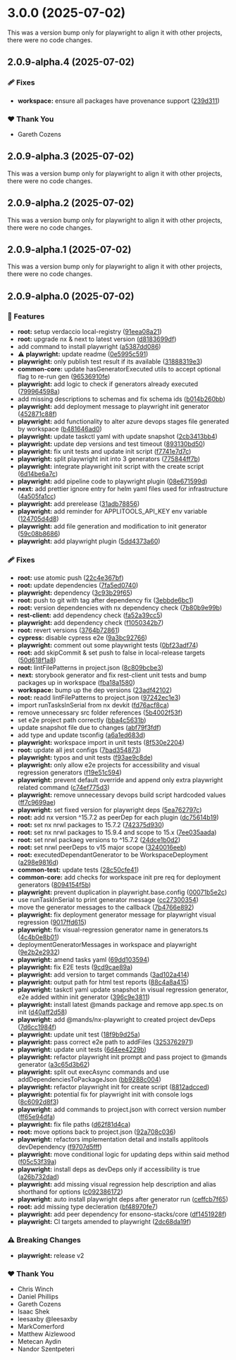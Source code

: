 # 3.0.0 (2025-07-02)

This was a version bump only for playwright to align it with other projects, there were no code changes.

## 2.0.9-alpha.4 (2025-07-02)

### 🩹 Fixes

- **workspace:** ensure all packages have provenance support ([239d311](https://github.com/Ensono/stacks-nx-plugins/commit/239d311))

### ❤️ Thank You

- Gareth Cozens

## 2.0.9-alpha.3 (2025-07-02)

This was a version bump only for playwright to align it with other projects, there were no code changes.

## 2.0.9-alpha.2 (2025-07-02)

This was a version bump only for playwright to align it with other projects, there were no code changes.

## 2.0.9-alpha.1 (2025-07-02)

This was a version bump only for playwright to align it with other projects, there were no code changes.

## 2.0.9-alpha.0 (2025-07-02)

### 🚀 Features

- **root:** setup verdaccio local-registry ([91eea08a21](https://github.com/Ensono/stacks-nx-plugins/commit/91eea08a21))
- **root:** upgrade nx & next to latest version ([d8183699df](https://github.com/Ensono/stacks-nx-plugins/commit/d8183699df))
- add command to install playwright ([a5387dd086](https://github.com/Ensono/stacks-nx-plugins/commit/a5387dd086))
- ⚠️  **playwright:** update readme ([0e5995c591](https://github.com/Ensono/stacks-nx-plugins/commit/0e5995c591))
- **playwright:** only publish test result if its available ([31888319e3](https://github.com/Ensono/stacks-nx-plugins/commit/31888319e3))
- **common-core:** update hasGeneratorExecuted utils to accept optional flag to re-run gen ([96536910fe](https://github.com/Ensono/stacks-nx-plugins/commit/96536910fe))
- **playwright:** add logic to check if generators already executed ([799964598a](https://github.com/Ensono/stacks-nx-plugins/commit/799964598a))
- add missing descriptions to schemas and fix schema ids ([b014b260bb](https://github.com/Ensono/stacks-nx-plugins/commit/b014b260bb))
- **playwright:** add deployment message to playwright init generator ([452871c88f](https://github.com/Ensono/stacks-nx-plugins/commit/452871c88f))
- **playwright:** add functionality to alter azure devops stages file generated by workspace ([b481646ad0](https://github.com/Ensono/stacks-nx-plugins/commit/b481646ad0))
- **playwright:** update taskctl yaml with update snapshot ([2cb3413bb4](https://github.com/Ensono/stacks-nx-plugins/commit/2cb3413bb4))
- **playwright:** update dep versions and test timeout ([893130bd50](https://github.com/Ensono/stacks-nx-plugins/commit/893130bd50))
- **playwright:** fix unit tests and update init script ([f7741e7d7c](https://github.com/Ensono/stacks-nx-plugins/commit/f7741e7d7c))
- **playwright:** split playwright init into 3 generators ([775844ff7b](https://github.com/Ensono/stacks-nx-plugins/commit/775844ff7b))
- **playwright:** integrate playwright init script with the create script ([6d14be6a7c](https://github.com/Ensono/stacks-nx-plugins/commit/6d14be6a7c))
- **playwright:** add pipeline code to playwright plugin ([08e671599d](https://github.com/Ensono/stacks-nx-plugins/commit/08e671599d))
- **next:** add prettier ignore entry for helm yaml files used for infrastructure ([4a505fa1cc](https://github.com/Ensono/stacks-nx-plugins/commit/4a505fa1cc))
- **playwright:** add prerelease ([31adb78856](https://github.com/Ensono/stacks-nx-plugins/commit/31adb78856))
- **playwright:** add reminder for APPLITOOLS_API_KEY env variable ([124705d4d8](https://github.com/Ensono/stacks-nx-plugins/commit/124705d4d8))
- **playwright:** add file generation and modification to init generator ([59c08b8686](https://github.com/Ensono/stacks-nx-plugins/commit/59c08b8686))
- **playwright:** add playwright plugin ([5dd4373a60](https://github.com/Ensono/stacks-nx-plugins/commit/5dd4373a60))

### 🩹 Fixes

- **root:** use atomic push ([22c4e367bf](https://github.com/Ensono/stacks-nx-plugins/commit/22c4e367bf))
- **root:** update dependencies ([7fa5ed0740](https://github.com/Ensono/stacks-nx-plugins/commit/7fa5ed0740))
- **playwright:** dependency ([3c93b29f65](https://github.com/Ensono/stacks-nx-plugins/commit/3c93b29f65))
- **root:** push to git with tag after dependency fix ([3ebbde6bc1](https://github.com/Ensono/stacks-nx-plugins/commit/3ebbde6bc1))
- **root:** version dependencies with nx dependency check ([7b80b9e99b](https://github.com/Ensono/stacks-nx-plugins/commit/7b80b9e99b))
- **rest-client:** add dependency check ([fa52a39cc5](https://github.com/Ensono/stacks-nx-plugins/commit/fa52a39cc5))
- **playwright:** add dependency check ([f1050342b7](https://github.com/Ensono/stacks-nx-plugins/commit/f1050342b7))
- **root:** revert versions ([3764b72861](https://github.com/Ensono/stacks-nx-plugins/commit/3764b72861))
- **cypress:** disable cypress e2e ([9a3bc92766](https://github.com/Ensono/stacks-nx-plugins/commit/9a3bc92766))
- **playwright:** comment out some playwright tests ([0bf23adf74](https://github.com/Ensono/stacks-nx-plugins/commit/0bf23adf74))
- **root:** add skipCommit & set push to false in local-release targets ([50d618f1a8](https://github.com/Ensono/stacks-nx-plugins/commit/50d618f1a8))
- **root:** lintFilePatterns in project.json ([8c809bcbe3](https://github.com/Ensono/stacks-nx-plugins/commit/8c809bcbe3))
- **next:** storybook generator and fix rest-client unit tests and bump packages up in workspace ([fba18a1580](https://github.com/Ensono/stacks-nx-plugins/commit/fba18a1580))
- **workspace:** bump up the dep versions ([23adf42102](https://github.com/Ensono/stacks-nx-plugins/commit/23adf42102))
- **root:** readd lintFilePatterns to project.json ([97242ec1e3](https://github.com/Ensono/stacks-nx-plugins/commit/97242ec1e3))
- import runTasksInSerial from nx devkit ([fd76acf8ca](https://github.com/Ensono/stacks-nx-plugins/commit/fd76acf8ca))
- remove unnecessary src folder references ([5b4002f53f](https://github.com/Ensono/stacks-nx-plugins/commit/5b4002f53f))
- set e2e project path correctly ([bba4c5631b](https://github.com/Ensono/stacks-nx-plugins/commit/bba4c5631b))
- update snapshot file due to changes ([abf79f3fdf](https://github.com/Ensono/stacks-nx-plugins/commit/abf79f3fdf))
- add type and update tsconfig ([a6a1ed683d](https://github.com/Ensono/stacks-nx-plugins/commit/a6a1ed683d))
- **playwright:** workspace import in unit tests ([8f530e2204](https://github.com/Ensono/stacks-nx-plugins/commit/8f530e2204))
- **root:** update all jest configs ([7bad354873](https://github.com/Ensono/stacks-nx-plugins/commit/7bad354873))
- **playwright:** typos and unit tests ([f93ae9c8de](https://github.com/Ensono/stacks-nx-plugins/commit/f93ae9c8de))
- **playwright:** only allow e2e projects for accessibility and visual regression generators ([f19e51c594](https://github.com/Ensono/stacks-nx-plugins/commit/f19e51c594))
- **playwright:** prevent default override and append only extra playwright related command ([c74ef775d3](https://github.com/Ensono/stacks-nx-plugins/commit/c74ef775d3))
- **playwright:** remove unnecessary devops build script hardcoded values ([ff7c9699ae](https://github.com/Ensono/stacks-nx-plugins/commit/ff7c9699ae))
- **playwright:** set fixed version for playwright deps ([5ea762797c](https://github.com/Ensono/stacks-nx-plugins/commit/5ea762797c))
- **root:** add nx version ^15.7.2 as peerDep for each plugin ([dc75614b19](https://github.com/Ensono/stacks-nx-plugins/commit/dc75614b19))
- **root:** set nx nrwl packages to 15.7.2 ([742375d930](https://github.com/Ensono/stacks-nx-plugins/commit/742375d930))
- **root:** set nx nrwl packages to 15.9.4 and scope to 15.x ([7ee035aada](https://github.com/Ensono/stacks-nx-plugins/commit/7ee035aada))
- **root:** set nrwl packaeg versions to ^15.7.2 ([24dce1b0d2](https://github.com/Ensono/stacks-nx-plugins/commit/24dce1b0d2))
- **root:** set nrwl peerDeps to v15 major scope ([3240016eeb](https://github.com/Ensono/stacks-nx-plugins/commit/3240016eeb))
- **root:** executedDependantGenerator to be WorkspaceDeployment ([a298e9816d](https://github.com/Ensono/stacks-nx-plugins/commit/a298e9816d))
- **common-test:** update tests ([28c50cfe41](https://github.com/Ensono/stacks-nx-plugins/commit/28c50cfe41))
- **common-core:** add checks for workspace init pre req for deployment generators ([8094154f5b](https://github.com/Ensono/stacks-nx-plugins/commit/8094154f5b))
- **playwright:** prevent duplication in playwright.base.config ([00071b5e2c](https://github.com/Ensono/stacks-nx-plugins/commit/00071b5e2c))
- use runTaskInSerial to print generator message ([cc27300354](https://github.com/Ensono/stacks-nx-plugins/commit/cc27300354))
- move the generator messages to the callback ([7b4766e892](https://github.com/Ensono/stacks-nx-plugins/commit/7b4766e892))
- **playwright:** fix deployment generator message for playwright visual regression ([9017ffd615](https://github.com/Ensono/stacks-nx-plugins/commit/9017ffd615))
- **playwright:** fix visual-regression generator name in generators.ts ([4c4b0e8b01](https://github.com/Ensono/stacks-nx-plugins/commit/4c4b0e8b01))
- deploymentGeneratorMessages in workspace and playwright ([9e2b2e2932](https://github.com/Ensono/stacks-nx-plugins/commit/9e2b2e2932))
- **playwright:** amend tasks yaml ([69dd103594](https://github.com/Ensono/stacks-nx-plugins/commit/69dd103594))
- **playwright:** fix E2E tests ([9cd9cae89a](https://github.com/Ensono/stacks-nx-plugins/commit/9cd9cae89a))
- **playwright:** add version to target commands ([3ad102a414](https://github.com/Ensono/stacks-nx-plugins/commit/3ad102a414))
- **playwright:** output path for html test reports ([88c4a8a415](https://github.com/Ensono/stacks-nx-plugins/commit/88c4a8a415))
- **playwright:** taskctl yaml update snapshot in visual regression generator, e2e added within init generator ([396c9e3811](https://github.com/Ensono/stacks-nx-plugins/commit/396c9e3811))
- **playwright:** install latest @mands package and remove app.spec.ts on init ([d40aff2d58](https://github.com/Ensono/stacks-nx-plugins/commit/d40aff2d58))
- **playwright:** add @mands/nx-playwright to created project devDeps ([7d6cc1984f](https://github.com/Ensono/stacks-nx-plugins/commit/7d6cc1984f))
- **playwright:** update unit test ([18f9b9d25a](https://github.com/Ensono/stacks-nx-plugins/commit/18f9b9d25a))
- **playwright:** pass correct e2e path to addFiles ([3253762971](https://github.com/Ensono/stacks-nx-plugins/commit/3253762971))
- **playwright:** update unit tests ([6d4ee4229b](https://github.com/Ensono/stacks-nx-plugins/commit/6d4ee4229b))
- **playwright:** refactor playwright init prompt and pass project to @mands generator ([a3c65d3b62](https://github.com/Ensono/stacks-nx-plugins/commit/a3c65d3b62))
- **playwright:** split out execAsync commands and use addDependenciesToPackageJson ([bb9288c004](https://github.com/Ensono/stacks-nx-plugins/commit/bb9288c004))
- **playwright:** refactor playwright init for create script ([8812adcced](https://github.com/Ensono/stacks-nx-plugins/commit/8812adcced))
- **playwright:** potential fix for playwright init with console logs ([8c6092d8f3](https://github.com/Ensono/stacks-nx-plugins/commit/8c6092d8f3))
- **playwright:** add commands to project.json with correct version number ([ff65e94dfa](https://github.com/Ensono/stacks-nx-plugins/commit/ff65e94dfa))
- **playwright:** fix file paths ([d62f81d4ca](https://github.com/Ensono/stacks-nx-plugins/commit/d62f81d4ca))
- **root:** move options back to project.json ([92a708c036](https://github.com/Ensono/stacks-nx-plugins/commit/92a708c036))
- **playwright:** refactors implementation detail and installs applitools devDependency ([f9707d5fff](https://github.com/Ensono/stacks-nx-plugins/commit/f9707d5fff))
- **playwright:** move conditional logic for updating deps within said method ([f05c53f39a](https://github.com/Ensono/stacks-nx-plugins/commit/f05c53f39a))
- **playwright:** install deps as devDeps only if accessibility is true ([a26b732dad](https://github.com/Ensono/stacks-nx-plugins/commit/a26b732dad))
- **playwright:** add missing visual regression help description and alias shorthand for options ([c092386172](https://github.com/Ensono/stacks-nx-plugins/commit/c092386172))
- **playwright:** auto install playwright deps after generator run ([ceffcb7f65](https://github.com/Ensono/stacks-nx-plugins/commit/ceffcb7f65))
- **root:** add missing type decleration ([bf48970fe7](https://github.com/Ensono/stacks-nx-plugins/commit/bf48970fe7))
- **playwright:** add peer dependency for ensono-stacks/core ([df1451928f](https://github.com/Ensono/stacks-nx-plugins/commit/df1451928f))
- **playwright:** CI targets amended to playwright ([2dc68da19f](https://github.com/Ensono/stacks-nx-plugins/commit/2dc68da19f))

### ⚠️  Breaking Changes

- **playwright:** release v2

### ❤️ Thank You

- Chris Winch
- Daniel Phillips
- Gareth Cozens
- Isaac Shek
- leesaxby @leesaxby
- MarkComerford
- Matthew Aizlewood
- Metecan Aydin
- Nandor Szentpeteri